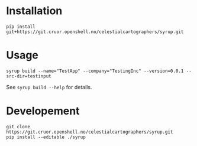 Installation
============
```
pip install git+https://git.cruor.openshell.no/celestialcartographers/syrup.git
```

Usage
=====
```
syrup build --name="TestApp" --company="TestingInc" --version=0.0.1 --src-dir=testinput
```

See `syrup build --help` for details.

Developement
============
```
git clone https://git.cruor.openshell.no/celestialcartographers/syrup.git
pip install --editable ./syrup
```